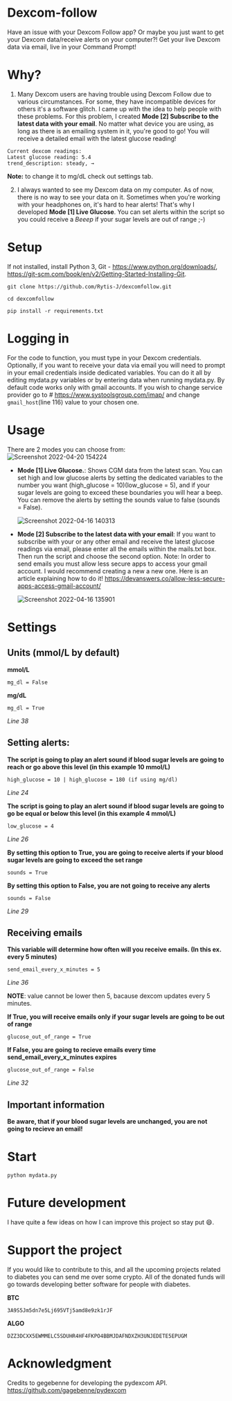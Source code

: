 # Dexcom-follow
Have an issue with your Dexcom Follow app? Or maybe you just want to get your Dexcom data/receive alerts on your computer?! Get your live Dexcom data via email, live in your Command Prompt!

# Why?
1. Many Dexcom users are having trouble using Dexcom Follow due to various circumstances. For some, they have incompatible devices for others it's a software glitch. I came up with the idea to help people with these problems. For this problem, I created **Mode [2] Subscribe to the latest data with your email**. No matter what device you are using, as long as there is an emailing system in it, you're good to go! You will receive a detailed email with the latest glucose reading!
```
Current dexcom readings:
Latest glucose reading: 5.4
trend_description: steady, →
```
**Note:** to change it to mg/dL check out settings tab.

2. I always wanted to see my Dexcom data on my computer. As of now, there is no way to see your data on it. Sometimes when you're working with your headphones on, it's hard to hear alerts! That's why I developed **Mode [1] Live Glucose**. You can set alerts within the script so you could receive a *Beeep* if your sugar levels are out of range ;-) 

# Setup
  If not installed, install Python 3, Git - https://www.python.org/downloads/, https://git-scm.com/book/en/v2/Getting-Started-Installing-Git.
  ```
  git clone https://github.com/Rytis-J/dexcomfollow.git
  ```
  ```
  cd dexcomfollow
  ```
  ```
  pip install -r requirements.txt
  ```
  
  
# Logging in
For the code to function, you must type in your Dexcom credentials. Optionally, if you want to receive your data via email you will need to prompt in your email credentials inside dedicated variables. You can do it all by editing mydata.py variables or by entering data when running mydata.py. By default code works only with gmail accounts. If you wish to change service provider go to # https://www.systoolsgroup.com/imap/ and change ```gmail_host```(line 116) value to your chosen one.

# Usage 
There are 2 modes you can choose from:
![Screenshot 2022-04-20 154224](https://user-images.githubusercontent.com/72869230/164232805-6f5cacfa-3fc5-45c3-b609-2773194b6c24.png)


- **Mode [1] Live Glucose.**: Shows CGM data from the latest scan. You can set high and low glucose alerts by setting the dedicated variables to the number you want (high_glucose = 10)(low_glucose = 5), and if your sugar levels are going to exceed these boundaries you will hear a beep. You can remove the alerts by setting the sounds value to false (sounds = False).

  ![Screenshot 2022-04-16 140313](https://user-images.githubusercontent.com/72869230/163672561-9c9b7a5a-f4f3-41d1-abcf-8cef3a010b82.png)



- **Mode [2] Subscribe to the latest data with your email**: If you want to subscribe with your or any other email and receive the latest glucose readings via email, please enter all the emails within the mails.txt box. Then run the script and choose the second option. Note: In order to send emails you must allow less secure apps to access your gmail account. I would recommend creating a new a new one. Here is an article explaining how to do it! https://devanswers.co/allow-less-secure-apps-access-gmail-account/

  ![Screenshot 2022-04-16 135901](https://user-images.githubusercontent.com/72869230/163672510-b4ee7990-f23b-4f33-9c52-bb37f307d305.png)
# Settings
  ## Units (mmol/L by default)
  **mmol/L**
  ```
  mg_dl = False
  ```
  **mg/dL**
  ```
  mg_dl = True
  ```
  *Line 38*
  ## Setting alerts:
  **The script is going to play an alert sound if blood sugar levels are going to reach or go above this level (in this example 10 mmol/L)**
  ```
  high_glucose = 10 | high_glucose = 180 (if using mg/dl)            
  ```
  *Line 24*
  
  **The script is going to play an alert sound if blood sugar levels are going to go be equal or below this level (in this example 4 mmol/L)**
  ```
  low_glucose = 4
  ```
  *Line 26* 
  
  **By setting this option to True, you are going to receive alerts if your blood sugar levels are going to exceed the set range**
  ```
  sounds = True
  ```
  **By setting this option to False, you are not going to receive any alerts**
  ```
  sounds = False
  ```
  *Line 29* 
  
  ## Receiving emails
  **This variable will determine how often will you receive emails. (In this ex. every 5 minutes)**
  ```
  send_email_every_x_minutes = 5
  ```
  *Line 36* 
  
  **NOTE**: value cannot be lower then 5, bacause dexcom updates every 5 minutes.
  
  **If True, you will receive emails only if your sugar levels are going to be out of range**
  ```
  glucose_out_of_range = True
  ```
  **If False, you are going to recieve emails every time send_email_every_x_minutes expires**
  ```
  glucose_out_of_range = False
  ```
  *Line 32*
  
  ## Important information
  **Be aware, that if your blood sugar levels are unchanged, you are not going to recieve an email!**
  
  
# Start
  ```
  python mydata.py
  ```
# Future development
  I have quite a few ideas on how I can improve this project so stay put :smile:.

# Support the project
  If you would like to contribute to this, and all the upcoming projects related to diabetes you can send me over some crypto. All of the donated funds will go towards developing better software for people with diabetes.
  
  **BTC**
  ```
  3A9S5Jm5dn7e5Lj695VTj5amd8e9zk1rJF
  ```
  **ALGO**
  ```
  DZZ3DCXX5EWMMELC5SDUHR4HF4FKPO4BBMJDAFNDXZH3UNJEDETE5EPUGM
  ```
# Acknowledgment
 Credits to gegebenne for developing the pydexcom API. https://github.com/gagebenne/pydexcom
